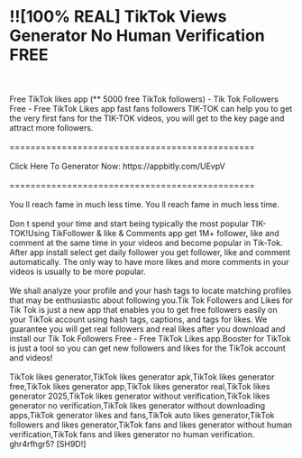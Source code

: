 # !![100% REAL] TikTok Views Generator No Human Verification FREE
<br>
<br>Free TikTok likes app (** 5000 free TikTok followers) - Tik Tok Followers Free - Free TikTok Likes app fast fans followers TIK-TOK can help you to get the very first fans for the TIK-TOK videos, you will get to the key page and attract more followers.
<br>
<br>===============================================
<br>
<br>Click Here To Generator Now: https://appbitly.com/UEvpV

<br>
<br>===============================================
<br>
<br>You ll reach fame in much less time. You ll reach fame in much less time.
<br>
<br>Don t spend your time and start being typically the most popular TIK-TOK!Using TikFollower & like & Comments app get 1M+ follower, like and comment at the same time in your videos and become popular in Tik-Tok. After app install select get daily follower you get follower, like and comment automatically. The only way to have more likes and more comments in your videos is usually to be more popular.
<br>
<br>We shall analyze your profile and your hash tags to locate matching profiles that may be enthusiastic about following you.Tik Tok Followers and Likes for Tik Tok is just a new app that enables you to get free followers easily on your TikTok account using hash tags, captions, and tags for likes. We guarantee you will get real followers and real likes after you download and install our Tik Tok Followers Free - Free TikTok Likes app.Booster for TikTok is just a tool so you can get new followers and likes for the TikTok account and videos!
<br>
<br>TikTok likes generator,TikTok likes generator apk,TikTok likes generator free,TikTok likes generator app,TikTok likes generator real,TikTok likes generator 2025,TikTok likes generator without verification,TikTok likes generator no verification,TikTok likes generator without downloading apps,TikTok generator likes and fans,TikTok auto likes generator,TikTok followers and likes generator,TikTok fans and likes generator without human verification,TikTok fans and likes generator no human verification. ghr4rfhgr5? [SH9D!]
<br>
<br>
